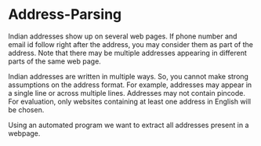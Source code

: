 # Address-Parsing

Indian addresses show up on several web pages.  If
phone number and email id follow right after the address, you may consider them as
part of the address. Note that there may be multiple addresses appearing in different
parts of the same web page.

Indian addresses are written in multiple ways. So, you cannot make strong assumptions on the address format. For example, addresses may appear in a single line or
across multiple lines. Addresses may not contain pincode. For evaluation, only websites containing at least one address in English will be chosen.

Using an automated program we want to extract all addresses present in a webpage.
